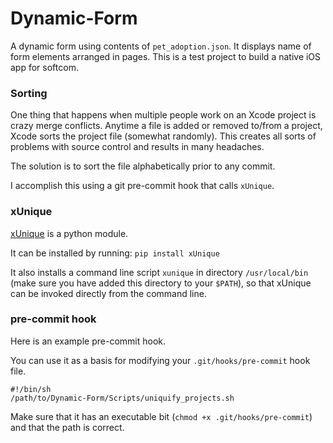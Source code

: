 # Dynamic-Form

A dynamic form using contents of `pet_adoption.json`. It displays name of form elements arranged in pages. This is a test project to build a native iOS app for softcom.

### Sorting

One thing that happens when multiple people work on an Xcode project is crazy merge conflicts. Anytime a file is added or removed to/from a project, Xcode sorts the project file (somewhat randomly). This creates all sorts of problems with source control and results in many headaches.

The solution is to sort the file alphabetically prior to any commit.

I accomplish this using a git pre-commit hook that calls `xUnique`.

### xUnique

[xUnique](https://github.com/truebit/xUnique) is a python module.

It can be installed by running: `pip install xUnique`

It also installs a command line script `xunique` in directory `/usr/local/bin` (make sure you have added this directory to your `$PATH`), so that xUnique can be invoked directly from the command line.

### pre-commit hook

Here is an example pre-commit hook.

You can use it as a basis for modifying your `.git/hooks/pre-commit` hook file.

```
#!/bin/sh
/path/to/Dynamic-Form/Scripts/uniquify_projects.sh
```

Make sure that it has an executable bit (`chmod +x .git/hooks/pre-commit`) and that the path is correct.
